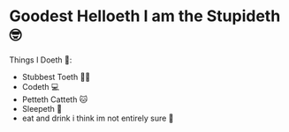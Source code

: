 # Goodest Helloeth I am the Stupideth 🤓

Things I Doeth 🤔:
* Stubbest Toeth 🚶‍♂️
* Codeth 💻
* Petteth Catteth 🐱
* Sleepeth 🛌
* eat and drink i think im not entirely sure 🥸

